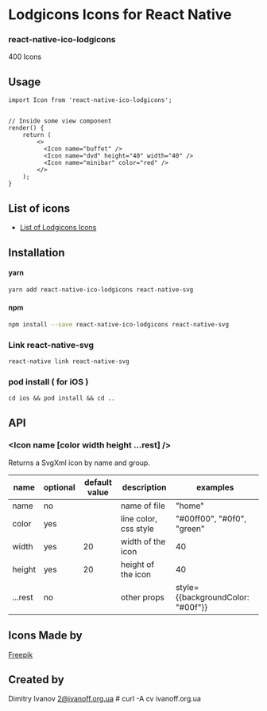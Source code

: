 # Lodgicons Icons for React Native

### react-native-ico-lodgicons

400 Icons

## Usage

```
import Icon from 'react-native-ico-lodgicons';


// Inside some view component
render() {
    return (
        <>
          <Icon name="buffet" />
          <Icon name="dvd" height="40" width="40" />
          <Icon name="minibar" color="red" />
        </>
    );
}

```

## List of icons

- [List of Lodgicons Icons](http://ico.simpleness.org/pack/lodgicons)

## Installation

#### yarn

```bash
yarn add react-native-ico-lodgicons react-native-svg
```

#### npm

```bash
npm install --save react-native-ico-lodgicons react-native-svg
```

### Link react-native-svg

```bash
react-native link react-native-svg
```

### pod install ( for iOS )

```
cd ios && pod install && cd ..
```

## API

### <Icon name [color width height ...rest] />

Returns a SvgXml icon by name and group.

 name | optional | default value | description | examples
------|----------|---------------|-------------|---------
name | no |  | name of file | "home"
color | yes | | line color, css style | "#00ff00", "#0f0", "green"
width | yes | 20 | width of the icon | 40
height | yes | 20 | height of the icon | 40
...rest | no | | other props | style={{backgroundColor: "#00f"}}

## Icons Made by

[Freepik](https://www.flaticon.com/authors/freepik)

## Created by

Dimitry Ivanov <2@ivanoff.org.ua> # curl -A cv ivanoff.org.ua
